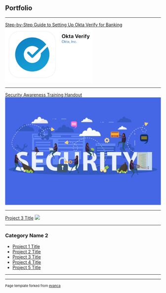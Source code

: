 ## Portfolio

---

[Step-by-Step Guide to Setting Up Okta Verify for Banking](/pdf/MFA_Setup_Guide.pdf)
<img src="images/blobid0.png?raw=true"/>

---
[Security Awareness Training Handout](/pdf/Security_Awareness_Training_Passwords.pdf)
<img src="images/security_stock_photo.jpg?raw=true"/>

---
[Project 3 Title](http://example.com/)
<img src="images/dummy_thumbnail.jpg?raw=true"/>

---

### Category Name 2

- [Project 1 Title](http://example.com/)
- [Project 2 Title](http://example.com/)
- [Project 3 Title](http://example.com/)
- [Project 4 Title](http://example.com/)
- [Project 5 Title](http://example.com/)

---




---
<p style="font-size:11px">Page template forked from <a href="https://github.com/evanca/quick-portfolio">evanca</a></p>
<!-- Remove above link if you don't want to attibute -->
